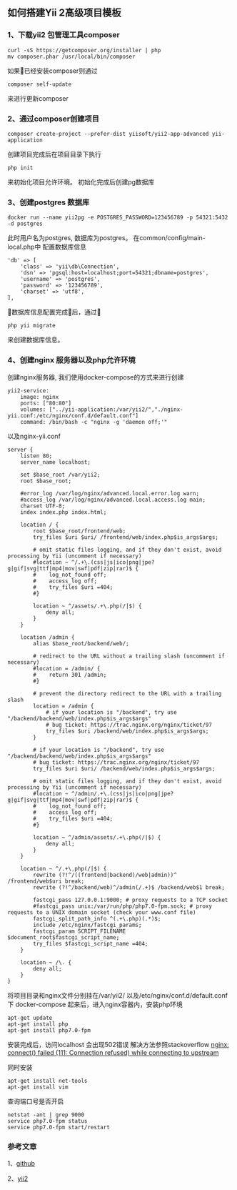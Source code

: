 ## 如何搭建Yii 2高级项目模板

### 1、下载yii2 包管理工具composer
```
curl -sS https://getcomposer.org/installer | php
mv composer.phar /usr/local/bin/composer
```
如果已经安装composer则通过
```
composer self-update
```
来进行更新composer

### 2、通过composer创建项目
```
composer create-project --prefer-dist yiisoft/yii2-app-advanced yii-application
```
创建项目完成后在项目目录下执行
```
php init
```
来初始化项目允许环境。
初始化完成后创建pg数据库

### 3、创建postgres 数据库
```
docker run --name yii2pg -e POSTGRES_PASSWORD=123456789 -p 54321:5432 -d postgres
```
此时用户名为postgres, 数据库为postgres。
在common/config/main-local.php中
配置数据库信息
```
'db' => [
    'class' => 'yii\db\Connection',
    'dsn' => 'pgsql:host=localhost;port=54321;dbname=postgres',
    'username' => 'postgres',
    'password' => '123456789',
    'charset' => 'utf8',
],
```
数据库信息配置完成后，通过
```
php yii migrate
```
来创建数据库信息。

### 4、创建nginx 服务器以及php允许环境
创建nginx服务器, 我们使用docker-compose的方式来进行创建
```
yii2-service:
    image: nginx
    ports: ["80:80"]
    volumes: ["../yii-application:/var/yii2/","./nginx-yii.conf:/etc/nginx/conf.d/default.conf"]
    command: /bin/bash -c "nginx -g 'daemon off;'"
```
以及nginx-yii.conf
```
server {
    listen 80;
    server_name localhost;

    set $base_root /var/yii2;
    root $base_root;

    #error_log /var/log/nginx/advanced.local.error.log warn;
    #access_log /var/log/nginx/advanced.local.access.log main;
    charset UTF-8;
    index index.php index.html;

    location / {
        root $base_root/frontend/web;
        try_files $uri $uri/ /frontend/web/index.php$is_args$args;

        # omit static files logging, and if they don't exist, avoid processing by Yii (uncomment if necessary)
        #location ~ ^/.+\.(css|js|ico|png|jpe?g|gif|svg|ttf|mp4|mov|swf|pdf|zip|rar)$ {
        #    log_not_found off;
        #    access_log off;
        #    try_files $uri =404;
        #}

        location ~ ^/assets/.+\.php(/|$) {
            deny all;
        }
    }

    location /admin {
        alias $base_root/backend/web/;

        # redirect to the URL without a trailing slash (uncomment if necessary)
        #location = /admin/ {
        #    return 301 /admin;
        #}

        # prevent the directory redirect to the URL with a trailing slash
        location = /admin {
            # if your location is "/backend", try use "/backend/backend/web/index.php$is_args$args"
            # bug ticket: https://trac.nginx.org/nginx/ticket/97
            try_files $uri /backend/web/index.php$is_args$args;
        }

        # if your location is "/backend", try use "/backend/backend/web/index.php$is_args$args"
        # bug ticket: https://trac.nginx.org/nginx/ticket/97
        try_files $uri $uri/ /backend/web/index.php$is_args$args;

        # omit static files logging, and if they don't exist, avoid processing by Yii (uncomment if necessary)
        #location ~ ^/admin/.+\.(css|js|ico|png|jpe?g|gif|svg|ttf|mp4|mov|swf|pdf|zip|rar)$ {
        #    log_not_found off;
        #    access_log off;
        #    try_files $uri =404;
        #}

        location ~ ^/admin/assets/.+\.php(/|$) {
            deny all;
        }
    }

    location ~ ^/.+\.php(/|$) {
        rewrite (?!^/((frontend|backend)/web|admin))^ /frontend/web$uri break;
        rewrite (?!^/backend/web)^/admin(/.+)$ /backend/web$1 break;

        fastcgi_pass 127.0.0.1:9000; # proxy requests to a TCP socket
        #fastcgi_pass unix:/var/run/php/php7.0-fpm.sock; # proxy requests to a UNIX domain socket (check your www.conf file)
        fastcgi_split_path_info ^(.+\.php)(.*)$;
        include /etc/nginx/fastcgi_params;
        fastcgi_param SCRIPT_FILENAME $document_root$fastcgi_script_name;
        try_files $fastcgi_script_name =404;
    }

    location ~ /\. {
        deny all;
    }
}
```
将项目目录和nginx文件分别挂在/var/yii2/ 以及/etc/nginx/conf.d/default.conf下
docker-compose 起来后，进入nginx容器内，安装php环境
```
apt-get update
apt-get install php
apt-get install php7.0-fpm
```
安装完成后，访问localhost 会出现502错误
解决方法参照stackoverflow [nginx: connect() failed (111: Connection refused) while connecting to upstream
](https://stackoverflow.com/questions/21524373/nginx-connect-failed-111-connection-refused-while-connecting-to-upstream)

同时安装
```
apt-get install net-tools
apt-get install vim
```
查询端口号是否开启
```
netstat -ant | grep 9000
service php7.0-fpm status
service php7.0-fpm start/restart
```
### 参考文章
1、[github](https://github.com/mickgeek/yii2-advanced-one-domain-config)

2、[yii2](https://www.yiiframework.com/wiki/799/yii2-app-advanced-on-single-domain-apache-nginx)